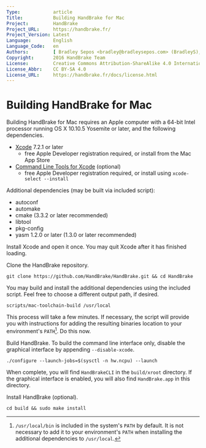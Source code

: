 ```yaml
---
Type:            article
Title:           Building HandBrake for Mac
Project:         HandBrake
Project_URL:     https://handbrake.fr/
Project_Version: Latest
Language:        English
Language_Code:   en
Authors:         [ Bradley Sepos <bradley@bradleysepos.com> (BradleyS), Scott (s55) ]
Copyright:       2016 HandBrake Team
License:         Creative Commons Attribution-ShareAlike 4.0 International
License_Abbr:    CC BY-SA 4.0
License_URL:     https://handbrake.fr/docs/license.html
---
```


Building HandBrake for Mac
==========================

Building HandBrake for Mac requires an Apple computer with a 64-bit Intel processor running OS X 10.10.5 Yosemite or later, and the following dependencies.

- [Xcode](https://developer.apple.com/xcode/) 7.2.1 or later
  - free Apple Developer registration required, or install from the Mac App Store
- [Command Line Tools for Xcode](https://developer.apple.com/download/more/) (optional)
  - free Apple Developer registration required, or install using `xcode-select --install`

Additional dependencies (may be built via included script):

- autoconf
- automake
- cmake (3.3.2 or later recommended)
- libtool
- pkg-config
- yasm 1.2.0 or later (1.3.0 or later recommended)

Install Xcode and open it once. You may quit Xcode after it has finished loading.

Clone the HandBrake repository.

    git clone https://github.com/HandBrake/HandBrake.git && cd HandBrake

You may build and install the additional dependencies using the included script. Feel free to choose a different output path, if desired.

    scripts/mac-toolchain-build /usr/local

This process will take a few minutes. If necessary, the script will provide you with instructions for adding the resulting binaries location to your environment's `PATH`[^default-path]. Do this now.

Build HandBrake. To build the command line interface only, disable the graphical interface by appending `--disable-xcode`.

    ./configure --launch-jobs=$(sysctl -n hw.ncpu) --launch

When complete, you will find `HandBrakeCLI` in the `build/xroot` directory. If the graphical interface is enabled, you will also find `HandBrake.app` in this directory.

Install HandBrake (optional).

    cd build && sudo make install

[^default-path]: `/usr/local/bin` is included in the system's `PATH` by default. It is not necessary to add it to your environment's `PATH` when installing the additional dependencies to `/usr/local`.
